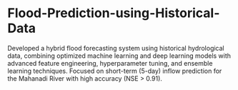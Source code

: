 # Flood-Prediction-using-Historical-Data
Developed a hybrid flood forecasting system using historical hydrological data, combining optimized machine learning and deep learning models with advanced feature engineering, hyperparameter tuning, and ensemble learning techniques. Focused on short-term (5-day) inflow prediction for the Mahanadi River with high accuracy (NSE > 0.91).
